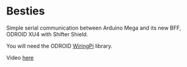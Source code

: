 # Besties
Simple serial communication between Arduino Mega and its new BFF, ODROID XU4 with Shifter Shield.

You will need the ODROID <a href="https://github.com/hardkernel/wiringPi">WiringPi</a> library.

Video <a href="https://www.youtube.com/watch?v=g79-bIzoZzc">here</a>
